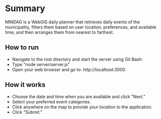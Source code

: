 # Summary

MINDAG is a WebGIS daily planner that retrieves daily events of the municipality, filters them based on user location, preferences, and available time, and then arranges them from nearest to farthest.  

## How to run
- Navigate to the root directory and start the server using Git Bash:
- Type  "node server/server.js"
- Open your web browser and go to: http://localhost:3000

## How it works
- Choose the date and time when you are available and click "Next."
- Select your preferred event categories.
- Click anywhere on the map to provide your location to the application.
- Click "Submit."
